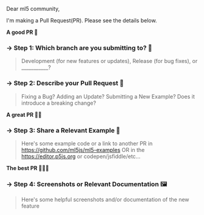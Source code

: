 <!--------------------------------------------
🌈DEAR BELOVED ML5 COMMUNITY MEMBER. WELCOME. 🌈
---------------------------------------------->

Dear ml5 community, 

I'm making a Pull Request(PR). Please see the details below.


**A good PR 🌟**

### → Step 1:  Which branch are you submitting to? 🌲
> Development (for new features or updates), Release (for bug fixes), or ___________?



### → Step 2: Describe your Pull Request 📝
> Fixing a Bug? Adding an Update? Submitting a New Example? Does it introduce a breaking change?





**A great PR 🌟🌟**

### → Step 3: Share a Relevant Example 🦄
> Here's some example code or a link to another PR in https://github.com/ml5js/ml5-examples OR in the https://editor.p5js.org or codepen/jsfiddle/etc...




**The best PR 🌟🌟🌟**

### → Step 4: Screenshots or Relevant Documentation 🖼
> Here's some helpful screenshots and/or documentation of the new feature 




<!-- 

BEFORE SUBMITTING YOUR PULL REQUEST PLEASE MAKE
SURE TO SUBMIT THE RELEVANT INFORMATION
TO THE SECTIONS LISTED BELOW. 
HELP US HELP YOU BY PROVIDING ALL THE HELPFUL
INFORMATION THAT WILL ALLOW THE ML5 COMMUNITY
TO UNDERSTAND WHAT YOUR PR IS ABOUT.
WE WILL PRIORITIZE WELL A DOCUMENTED PR.

THANK YOU! MERCI! ABRIGADO! GRACIAS! DANKE!
-->





